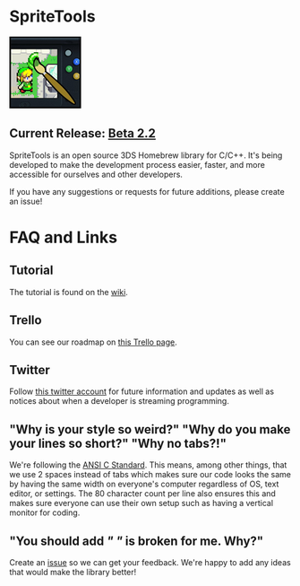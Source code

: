 # SpriteTools
![Icon](https://raw.githubusercontent.com/BtheDestroyer/SpriteTools/master/icon.128.png "SpriteTools icon")

## Current Release: [Beta 2.2](https://github.com/BtheDestroyer/SpriteTools/releases/tag/β2.2)

SpriteTools is an open source 3DS Homebrew library for C/C++. It's being developed to make the development process easier, faster, and more accessible for ourselves and other developers.

If you have any suggestions or requests for future additions, please create an issue!

# FAQ and Links

## Tutorial

The tutorial is found on the [wiki](https://github.com/BtheDestroyer/SpriteTools/wiki).

## Trello

You can see our roadmap on [this Trello page](https://trello.com/b/Lbktl12Q/sprite-tools).

## Twitter

Follow [this twitter account](https://twitter.com/SpriteToolsHB) for future information and updates as well as notices about when a developer is streaming programming.

## "Why is your style so weird?" "Why do you make your lines so short?" "Why no tabs?!"

We're following the [ANSI C Standard](en.wikipedia.org/wiki/ANSI_C). This means, among other things, that we use 2 spaces instead of tabs which makes sure our code looks the same by having the same width on everyone's computer regardless of OS, text editor, or settings. The 80 character count per line also ensures this and makes sure everyone can use their own setup such as having a vertical monitor for coding.

## "You should add _____" "_____ is broken for me. Why?"

Create an [issue](https://github.com/bthedestroyer/SpriteTools/issues) so we can
get your feedback. We're happy to add any ideas that would make the library
better!
